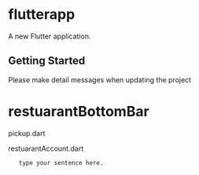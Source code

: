 # flutterapp

A new Flutter application.

## Getting Started

Please make detail messages when updating the project

# restuarantBottomBar

 pickup.dart

 restuarantAccount.dart

       type your sentence here.